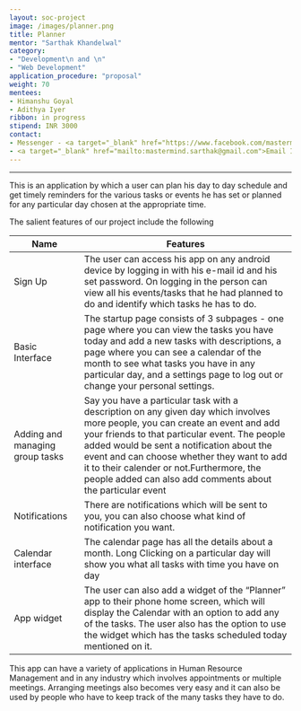 ```yaml
---
layout: soc-project
image: /images/planner.png
title: Planner
mentor: "Sarthak Khandelwal"
category:
- "Development\n and \n"
- "Web Development"
application_procedure: "proposal"
weight: 70
mentees:
- Himanshu Goyal
- Adithya Iyer
ribbon: in progress
stipend: INR 3000
contact:
- Messenger - <a target="_blank" href="https://www.facebook.com/mastermind.sarthak"> Sarthak Khandelwal </a>
- <a target="_blank" href="mailto:mastermind.sarthak@gmail.com">Email ID</a> - mastermind.sarthak@gmail.com
---
```


---

This is an application by which a user can plan his day to day schedule and get timely reminders for the various tasks or events he has set or planned for any particular day chosen at the appropriate time.

<!--break-->

The salient features of our project include the following 

<!--break-->

Name | Features
--- | ---
Sign Up | The user can access his app on any android device by logging in with his e-mail id and his set password. On logging in the person can view all his events/tasks that he had planned to do and identify which tasks he has to do.
Basic Interface | The startup page consists of 3 subpages - one page where you can view the tasks you have today and add a new tasks with descriptions, a page where you can see a calendar of the month to see what tasks you have in any particular day, and a settings page to log out or change your personal settings.
Adding and managing group tasks | Say you have a particular task with a description on any given day which involves more people, you can create an event and add your friends to that particular event. The people added would be sent a notification about the event and can choose whether they want to add it to their calender or not.Furthermore, the people added can also add comments about the particular event
Notifications | There are notifications which will be sent to you, you can also choose what kind of notification you want.
Calendar interface | The calendar page has all the details about a month. Long Clicking on a particular day will show you what all tasks with time you have on day
App widget | The user can also add a widget of the “Planner” app to their phone home screen, which will display the Calendar with an option to add any of the tasks. The user also has the option to use the widget which has the tasks scheduled today mentioned on it.

<!--break-->

This app can have a variety of applications in Human Resource Management and in any industry which involves appointments or multiple meetings. Arranging meetings also becomes very easy and it can also be used by people who have to keep track of the many tasks they have to do.


